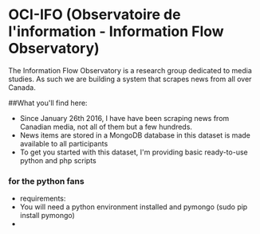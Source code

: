 # OCI-IFO (Observatoire de l'information - Information Flow Observatory)

The Information Flow Observatory is a research group dedicated to media studies. As such we are building a system that scrapes news from all over Canada.

##What you'll find here:

* Since January 26th 2016, I have have been scraping news from Canadian media, not all of them but a few hundreds.
* News items are stored in a MongoDB database in this dataset is made available to all participants
* To get you started with this dataset, I'm providing basic ready-to-use python and php scripts

### for the python fans

* requirements:
 * You will need a python environment installed and pymongo (sudo pip install pymongo)
* 




